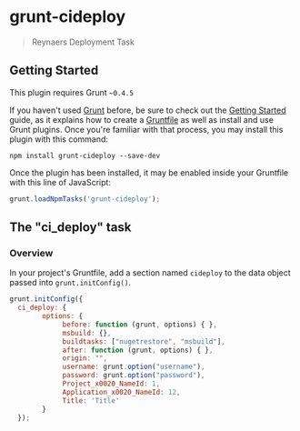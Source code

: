 # grunt-cideploy

> Reynaers Deployment Task

## Getting Started
This plugin requires Grunt `~0.4.5`

If you haven't used [Grunt](http://gruntjs.com/) before, be sure to check out the [Getting Started](http://gruntjs.com/getting-started) guide, as it explains how to create a [Gruntfile](http://gruntjs.com/sample-gruntfile) as well as install and use Grunt plugins. Once you're familiar with that process, you may install this plugin with this command:

```shell
npm install grunt-cideploy --save-dev
```

Once the plugin has been installed, it may be enabled inside your Gruntfile with this line of JavaScript:

```js
grunt.loadNpmTasks('grunt-cideploy');
```

## The "ci_deploy" task

### Overview
In your project's Gruntfile, add a section named `cideploy` to the data object passed into `grunt.initConfig()`.

```js
grunt.initConfig({
  ci_deploy: {
        options: {
             before: function (grunt, options) { },
             msbuild: {},
             buildtasks: ["nugetrestore", "msbuild"],
             after: function (grunt, options) { },
             origin: "",
             username: grunt.option("username"),
             password: grunt.option("password"),
             Project_x0020_NameId: 1,
             Application_x0020_NameId: 12,
             Title: 'Title'
        }
  });
```

